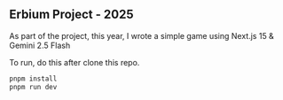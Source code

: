 ## Erbium Project - 2025

As part of the project, this year, I wrote a simple game using Next.js 15 & Gemini 2.5 Flash

To run, do this after clone this repo.
```sh
pnpm install
pnpm run dev
```